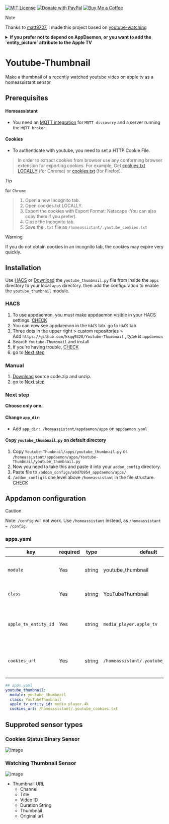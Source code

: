 [![MIT License](https://img.shields.io/badge/License-MIT-brightgreen?style=for-the-badge&logo=law)](https://opensource.org/licenses/MIT)
[![Donate with PayPal](https://img.shields.io/badge/Donate-PayPal-0070ba?style=for-the-badge&logo=paypal&logoColor=white)](https://www.paypal.com/paypalme/kkqq9320)
[![Buy Me a Coffee](https://img.shields.io/badge/☕%20Buy%20Me%20a%20Coffee-orange?style=for-the-badge)](https://www.buymeacoffee.com/kkqq9320)

> [!NOTE]
Thanks to [matt8707](https://github.com/matt8707), I made this project based on [youtube-watching](https://github.com/matt8707/youtube-watching)

<details>

<summary><b>If you prefer not to depend on AppDaemon, or you want to add the `entity_picture` attribute to the Apple TV</b></summary>

  Check [this](https://community.home-assistant.io/t/creating-a-youtube-thumbnail-sensor-in-home-assistant/866552)

  1. A `cookies.txt` file is still required
  2. Your version of `yt-dlp` must be `2025.03.31` or later. Even if your Home Assistant core version is `2025.4.1`, you still need to update it.

     2-1. Log in to the console window. It’s not an ssh addon or putty!

     2-2. Run `login`

     2-3. Run `docker exec -it homeassistant /bin/bash`

     2-4. Run `pip install -U yt-dlp`

     2-5. Run `python3 -c "import yt_dlp; print(yt_dlp.version.__version__)"` (Verify that the update is complete. If it outputs 2025.03.31, then it’s OK.)

  3. In the `/config(homeassistant)/python(any folder name)/`, create two files: `youtube_thumbnail.py` and `set_entity_picture.py`.
  4. Insert the following code into `youtube_thumbnail.py`:
```
import yt_dlp
import json

URL = "https://www.youtube.com/feed/history"

ydl_opts = {
   "cookiefile": "/config/python/.cookies.txt",
   "skip_download": True,
   "playlist_items": "1",
   "quiet": True,
   "no_warnings": True,
}

with yt_dlp.YoutubeDL(ydl_opts) as ydl:
   info = ydl.extract_info(URL, download=False)
   data = ydl.sanitize_info(info)
   entry = data.get("entries", [data])[0]
   print(
       json.dumps(
           {
               "channel": entry.get("channel"),
               "title": entry.get("fulltitle"),
               "video_id": entry.get("id"),
               "thumbnail": entry.get("thumbnail"),
               "original_url": entry.get("original_url"),
           },
           indent=2,
       )
   )
```
  5. Insert the following code into set_entity_picture.py:
    But I found that from secrets import get_secret didn’t work, so I just put the `TOKEN` and `HOST` right in.
```
import argparse
import requests
from secrets import get_secret

HOST = get_secret("ha_host")
TOKEN = get_secret("ha_token")


def update_entity_picture(entity_id, entity_picture):
    url = f"{HOST}/api/states/{entity_id}"
    headers = {"Authorization": f"Bearer {TOKEN}", "Content-Type": "application/json"}
    response = requests.get(url, headers=headers)
    if response.status_code == 200:
        data = response.json()
        data["attributes"]["entity_picture"] = entity_picture
        response = requests.post(url, headers=headers, json=data)
        if response.status_code == 200:
            print("ok")
        else:
            print("Error posting update: ", response.text)
    else:
        print("Error retrieving state: ", response.text)


if __name__ == "__main__":
    parser = argparse.ArgumentParser(description="update entity_picture")
    parser.add_argument("--entity_id", required=True, help="entity_id")
    parser.add_argument("--entity_picture", required=True, help="entity_picture")
    args = parser.parse_args()
    update_entity_picture(args.entity_id, args.entity_picture)
```
  6. Add the following `command_line` sensor to `/config/configuration.yaml:`
```
command_line:
  - sensor:
      name: youtube_thumbnail
      command: "python3 /config/python/youtube_thumbnail.py"
      value_template: "{{ value_json.thumbnail }}"
      json_attributes:
        - channel
        - title
        - video_id
        - thumbnail
        - original_url
      scan_interval: 86400
```

  7. Add the following shell_command to `/config/configuration.yaml:`
```
shell_command:
  set_entity_picture: "python3 /config/python/set_entity_picture.py --entity_id '{{ entity_id }}' --entity_picture '{{ entity_picture }}'"
```
  8. Create an automation.
```
alias: Set youtube entity_picture
triggers:
  - trigger: state
    entity_id:
      - media_player.sovrum
      - media_player.vardagsrum
    to:
      - playing
      - paused
conditions:
  - condition: template
    value_template: >
      {% set entity_id = trigger.entity_id %}
      {% set youtube = 'sensor.youtube_thumbnail' %}

      {{ is_state_attr(entity_id, 'app_id', 'com.google.ios.youtube')
      and (state_attr(entity_id, 'media_artist') != state_attr(youtube, 'channel')) 
      and (state_attr(entity_id, 'media_title') != state_attr(youtube, 'title')) }}
actions:
  - action: homeassistant.update_entity
    data:
      entity_id:
        - sensor.youtube_thumbnail
  - action: shell_command.set_entity_picture
    data:
      entity_id: >
        {{ trigger.entity_id }}
      entity_picture: >
        {{ states('sensor.youtube_thumbnail') }}
mode: single
```
  9. It’s done. Now, when you play or pause the Apple TV, the `media_player.apple_tv (used as a trigger in the automation)` will have an `entity_picture` attribute.


</details>


# Youtube-Thumbnail

Make a thumbnail of a recently watched youtube video on apple tv as a homeassistant sensor 



## Prerequisites
#### Homeassistant
- You need an [MQTT integration](https://www.home-assistant.io/integrations/mqtt/) for `MQTT discovery` and a server running the `MQTT broker`.
#### Cookies
- To authenticate with youtube, you need to set a HTTP Cookie File.
> In order to extract cookies from browser use any conforming browser extension for exporting cookies. For example, Get [cookies.txt LOCALLY](https://chromewebstore.google.com/detail/get-cookiestxt-locally/cclelndahbckbenkjhflpdbgdldlbecc) (for Chrome) or [cookies.txt](https://addons.mozilla.org/en-US/firefox/addon/cookies-txt/) (for Firefox).

> [!TIP] 
for `Chrome`
> 1. Open a new Incognito tab.
> 2. Open cookies.txt LOCALLY.
> 3. Export the cookies with Export Format: Netscape (You can also copy them if you prefer).
> 4. Close the Incognito tab.
> 5. Save the `.txt` file as `/homeassistant/.youtube_cookies.txt`

> [!WARNING]
If you do not obtain cookies in an incognito tab, the cookies may expire very quickly.















## Installation
Use [HACS](https://github.com/hacs/integration) or [Download](https://github.com/kkqq9320/Youtube-Thumbnail/releases) the `youtube_thumbnail.py` file from inside the `apps` directory to your local `apps` directory. then add the configuration to enable the `youtube_thumbnail` module.

### HACS 
1. To use appdaemon, you must make appdaemon visible in your HACS settings. [CHECK](https://www.hacs.xyz/docs/use/repositories/type/appdaemon/)
2. You can now see appdaemon in the `HACS` tab. go to `HACS` tab
3. Three dots in the upper right > custom repositories > <br>Add `https://github.com/kkqq9320/Youtube-Thumbnail` , type is `appdaemon`
4. Search `Youtube-Thumbnail` and install
5. If you're having trouble, [CHECK](https://www.hacs.xyz/docs/faq/custom_repositories/)
6. go to [Next step](#next-step)

### Manual
1. [Download](https://github.com/kkqq9320/Youtube-Thumbnail/releases) source code.zip and unzip.
2. go to [Next step](#next-step)

### Next step
**Choose only one.**
#### Change `app_dir:`
- Add `app_dir: /homeassistant/appdaemon/apps` on `appdaemon.yaml`

#### Copy `youtube_thumbnail.py` on default directory
1. Copy `Youtube-Thumbnail/apps/youtube_thumbnail.py` or `/homeassistant/appdaemon/apps/Youtube-Thumbnail/youtube_thumbnail.py`
1. Now you need to take this and paste it into your `addon_config` directory.
2. Paste file to `/addon_configs/a0d7b954_appdaemon/apps/`
3. `/addon_config` is one level above `/homeassistant` in the file structure.
[CHECK](https://github.com/hassio-addons/addon-appdaemon/releases/tag/v0.15.0)


## Appdamon configuration
> [!CAUTION]
Note: `/config` will not work. Use `/homeassistant` instead, as `/homeassistant = /config`.

### apps.yaml
key | required | type | default | description
-- | -- | -- | -- | --
`module` | Yes | string | youtube_thumbnail | The module name of the app.
`class` | Yes | string | YouTubeThumbnail | The name of the Class.
`apple_tv_entity_id` | Yes | string | `media_player.apple_tv` | Enter your Apple TV `entity ID`. Only one Apple TV is supported.
`cookies_url` | Yes | string | `/homeassistant/.youtube_cookies.txt` | Specify the path where you saved the `.txt` file.

```yaml
## apps.yaml
youtube_thumbnail:
  module: youtube_thumbnail
  class: YouTubeThumbnail
  apple_tv_entity_id: media_player.4k
  cookies_url: /homeassistant/.youtube_cookies.txt
```
## Supproted sensor types
### Cookies Status Binary Sensor
![image](https://github.com/user-attachments/assets/6a8c4ade-a0e6-4db5-b967-08925249956d)

### Watching Thumbnail Sensor
![image](https://github.com/user-attachments/assets/2ac8013a-035b-465f-886a-7f2957bf4f34)
  - Thumbnail URL
    - Channel
    - Title
    - Video ID
    - Duration String
    - Thumbnail
    - Original url
